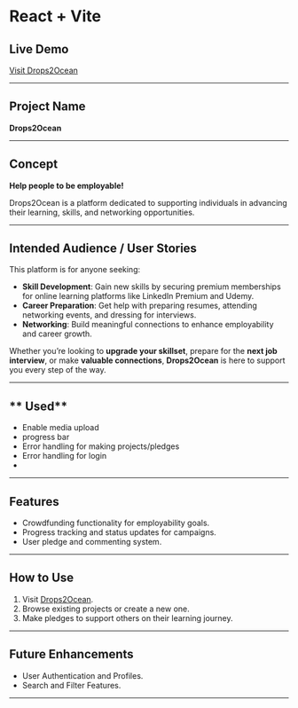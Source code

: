 # React + Vite

## Live Demo

[Visit Drops2Ocean](https://drops2ocean.netlify.app/)

---

## **Project Name**

**Drops2Ocean**

---

## **Concept**

**Help people to be employable!**

Drops2Ocean is a platform dedicated to supporting individuals in advancing their learning, skills, and networking opportunities.

---

## **Intended Audience / User Stories**

This platform is for anyone seeking:

- **Skill Development**: Gain new skills by securing premium memberships for online learning platforms like LinkedIn Premium and Udemy.
- **Career Preparation**: Get help with preparing resumes, attending networking events, and dressing for interviews.
- **Networking**: Build meaningful connections to enhance employability and career growth.

Whether you’re looking to **upgrade your skillset**, prepare for the **next job interview**, or make **valuable connections**, **Drops2Ocean** is here to support you every step of the way.

---

## ** Used**

- Enable media upload
- progress bar
- Error handling for making projects/pledges
- Error handling for login
-

---

## **Features**

- Crowdfunding functionality for employability goals.
- Progress tracking and status updates for campaigns.
- User pledge and commenting system.

---

## **How to Use**

1. Visit [Drops2Ocean](https://drops2ocean.netlify.app/).
2. Browse existing projects or create a new one.
3. Make pledges to support others on their learning journey.

---

## **Future Enhancements**

- User Authentication and Profiles.
- Search and Filter Features.

---
